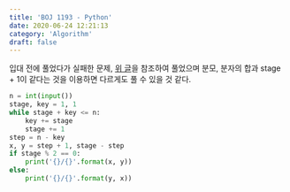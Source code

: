 ```yaml
---
title: 'BOJ 1193 - Python'
date: 2020-06-24 12:21:13
category: 'Algorithm'
draft: false
---
```

입대 전에 풀었다가 실패한 문제, [위 글](https://wlstyql.tistory.com/53)을 참조하여 풀었으며 분모, 분자의 합과 stage + 1이 같다는 것을 이용하면 다르게도 풀 수 있을 것 같다.
```python
n = int(input())
stage, key = 1, 1
while stage + key <= n:
    key += stage
    stage += 1
step = n - key
x, y = step + 1, stage - step
if stage % 2 == 0:
    print('{}/{}'.format(x, y))
else:
    print('{}/{}'.format(y, x))

```